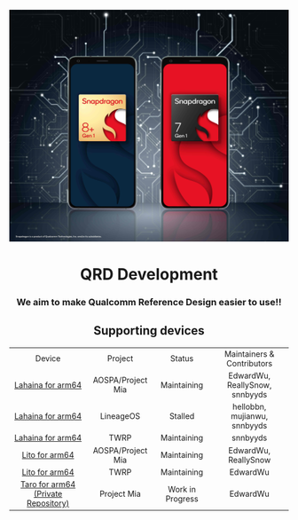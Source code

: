 <p align="center">
  <picture>
    <source
      width="128px"
      srcset="https://github.com/QRD-Development/.github/blob/main/profile/QRD_example.jpg?raw=true"
    >
    <img 
      src="https://github.com/QRD-Development/.github/blob/main/profile/QRD_example.jpg?raw=true"
    >
  </picture>
</p>

<h1 align=center>QRD Development</h1>
<h3 align=center>We aim to make Qualcomm Reference Design easier to use!!</h3>
<h2 align=center>Supporting devices</h2>

<div align=center>
<table>
  <tr align=center>
    <td>Device</td>
    <td>Project</td>
    <td>Status</td>
    <td>Maintainers & Contributors</td>
  </tr>
  <tr align=center>
    <td><a href="https://github.com/QRD-Development/android_device_qcom_lahaina">Lahaina for arm64</a></td>
    <td>AOSPA/Project Mia</td>
    <td>Maintaining</td>
    <td>EdwardWu, ReallySnow, snnbyyds</td>
  </tr>
  <tr align=center>
    <td><a href="https://github.com/QRD-Development/android_device_qcom_lahaina">Lahaina for arm64</a></td>
    <td>LineageOS</td>
    <td>Stalled</td>
    <td>hellobbn, mujianwu, snnbyyds</td>
  </tr>
  <tr align=center>
    <td><a href="https://github.com/QRD-Development/twrp_device_qcom_lahaina">Lahaina for arm64</a></td>
    <td>TWRP</td>
    <td>Maintaining</td>
    <td>snnbyyds</td>
  </tr>
  <tr align=center>
    <td><a href="https://github.com/QRD-Development/android_device_qcom_lito">Lito for arm64</a></td>
    <td>AOSPA/Project Mia</td>
    <td>Maintaining</td>
    <td>EdwardWu, ReallySnow</td>
  </tr>
  <tr align=center>
    <td><a href="https://github.com/QRD-Development/android_device_qcom_lito">Lito for arm64</a></td>
    <td>TWRP</td>
    <td>Maintaining</td>
    <td>EdwardWu</td>
  </tr>
  <tr align=center>
    <td><a href="https://github.com/QRD-Development/android_device_qcom_taro">Taro for arm64 (Private Repository)</a></td>
    <td>Project Mia</td>
    <td>Work in Progress</td>
    <td>EdwardWu</td>
  </tr>
</table>
</div>
